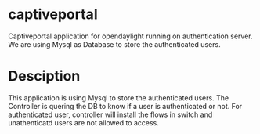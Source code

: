# captiveportal
Captiveportal application for opendaylight running on authentication server. We are using Mysql as Database to store the authenticated users.
# Desciption
This application is using Mysql to store the authenticated users. The Controller is quering the DB to know if a user is authenticated or not. For authenticated user, controller will install the flows in switch and unathenticatd users are not allowed to access.
